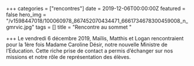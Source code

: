 +++
categories = ["rencontres"]
date = 2019-12-06T00:00:00Z
featured = false
hero_img = "/v1598447018/100060978_867452070434471_6661734678300459008_n_gmrvic.jpg"
tags = []
title = "Rencontre au sommet "

+++
Le vendredi 6 décembre 2019, Maïlis, Matthis et Logan rencontraient pour la 1ère fois Madame Caroline Désir, notre nouvelle Ministre de l’Education. Cette riche prise de contact a permis d’échanger sur nos missions et notre rôle de représentation des élèves.